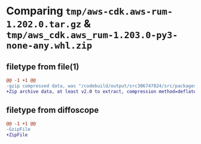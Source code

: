 # Comparing `tmp/aws-cdk.aws-rum-1.202.0.tar.gz` & `tmp/aws_cdk.aws_rum-1.203.0-py3-none-any.whl.zip`

## filetype from file(1)

```diff
@@ -1 +1 @@
-gzip compressed data, was "/codebuild/output/src306747024/src/packages/@aws-cdk/aws-rum/dist/python/aws-cdk.aws-rum-1.202.0.tar", last modified: Fri May 19 23:12:50 2023, max compression
+Zip archive data, at least v2.0 to extract, compression method=deflate
```

## filetype from diffoscope

```diff
@@ -1 +1 @@
-GzipFile
+ZipFile
```

